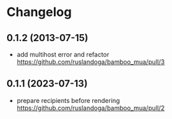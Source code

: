 # Changelog

## 0.1.2 (2013-07-15)

- add multihost error and refactor https://github.com/ruslandoga/bamboo_mua/pull/3

## 0.1.1 (2023-07-13)

- prepare recipients before rendering https://github.com/ruslandoga/bamboo_mua/pull/2
